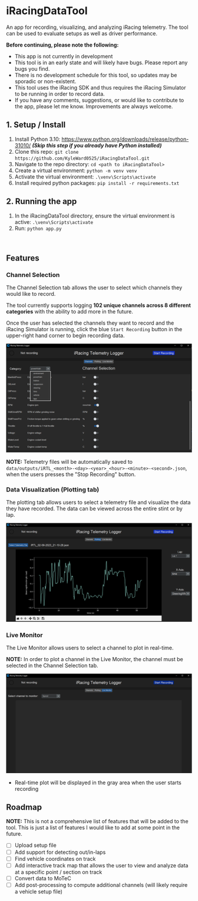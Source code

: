 # iRacingDataTool
An app for recording, visualizing, and analyzing iRacing telemetry. The tool can be used to evaluate setups as well as driver performance.

**Before continuing, please note the following:**
- This app is not currently in development
- This tool is in an early state and will likely have bugs. Please report any bugs you find.
- There is no development schedule for this tool, so updates may be sporadic or non-existent. 
- This tool uses the iRacing SDK and thus requires the iRacing Simulator to be running in order to record data.
- If you have any comments, suggestions, or would like to contribute to the app, please let me know. Improvements are always welcome.

## 1. Setup / Install
1) Install Python 3.10: https://www.python.org/downloads/release/python-31010/ ***(Skip this step if you already have Python installed)***
2) Clone this repo: `git clone https://github.com/KyleWard0525/iRacingDataTool.git`
3) Navigate to the repo directory: `cd <path to iRacingDataTool>`
4) Create a virtual environment: `python -m venv venv`
5) Activate the virtual environment: `.\venv\Scripts\activate`
6) Install required python packages: `pip install -r requirements.txt`

## 2. Running the app

1) In the iRacingDataTool directory, ensure the virtual environment is active: `.\venv\Scripts\activate`
2) Run: `python app.py` 

<br />

## Features

### Channel Selection 

The Channel Selection tab allows the user to select which channels they would like to record. 

The tool currently supports logging **102 unique channels across 8 different categories** with the ability to add more in the future. 

Once the user has selected the channels they want to record and the iRacing Simulator is running, click the blue `Start Recording` button in the upper-right hand corner to begin recording data.

![Channel Selection](images/readme/channel_selection.png)

**NOTE:** Telemetry files will be automatically saved to `data/outputs/iRTL_<month>-<day>-<year>_<hour>-<minute>-<second>.json`, when the users presses the "Stop Recording" button.

### Data Visualization (Plotting tab)

The plotting tab allows users to select a telemetry file and visualize the data they have recorded. The data can be viewed across the entire stint or by lap. 

![Plotting](images/readme/plotting_tab.png)


### Live Monitor

The Live Monitor allows users to select a channel to plot in real-time. 

**NOTE:** In order to plot a channel in the Live Monitor, the channel must be selected in the Channel Selection tab.

![Live Monitor](images/readme/live_monitor.png)

- Real-time plot will be displayed in the gray area when the user starts recording


## Roadmap

**NOTE:** This is not a comprehensive list of features that will be added to the tool. This is just a list of features I would like to add at some point in the future.

- [ ] Upload setup file
- [ ] Add support for detecting out/in-laps
- [ ] Find vehicle coordinates on track
- [ ] Add interactive track map that allows the user to view and analyze data at a specific point / section on track
- [ ] Convert data to MoTeC
- [ ] Add post-processing to compute additional channels (will likely require a vehicle setup file)
